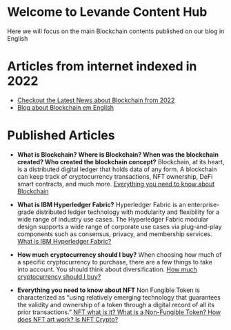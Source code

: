# Welcome to Levande Content Hub

Here we will focus on the main Blockchain contents published on our blog in English

# Articles from internet indexed in 2022
- [Checkout the Latest News about Blockchain from 2022](./2022)
- [Blog about Blockchain em English](https://levande.co/)

# Published Articles

- **What is Blockchain? Where is Blockchain? When was the blockchain created? Who created the blockchain concept?**
Blockchain, at its heart, is a distributed digital ledger that holds data of any form. A blockchain can keep track of cryptocurrency transactions, NFT ownership, DeFi smart contracts, and much more. [Everything you need to know about Blockchain](https://levande.co/44/everything-about-blockchain/)

- **What is IBM Hyperledger Fabric?**
Hyperledger Fabric is an enterprise-grade distributed ledger technology with modularity and flexibility for a wide range of industry use cases. The Hyperledger Fabric modular design supports a wide range of corporate use cases via plug-and-play components such as consensus, privacy, and membership services. [What is IBM Hyperledger Fabric?](https://levande.co/86/what-is-ibm-hyperledger-fabric/)

- **How much cryptocurrency should I buy?**
When choosing how much of a specific cryptocurrency to purchase, there are a few things to take into account. You should think about diversification. [How much cryptocurrency should I buy?](https://levande.co/78/how-much-crypto-should-i-buy/)

- **Everything you need to know about NFT**
Non Fungible Token is characterized as “using relatively emerging technology that guarantees the validity and ownership of a token through a digital record of all its prior transactions.” [NFT what is it? What is a Non-Fungible Token? How does NFT art work? Is NFT Crypto?](https://levande.co/96/everything-you-need-to-know-about-nfts/)

